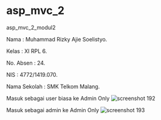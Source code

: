 # asp_mvc_2

asp_mvc_2_modul2

Nama : Muhammad Rizky Ajie Soelistyo.

Kelas : XI RPL 6.

No. Absen : 24.

NIS : 4772/1419.070.

Nama Sekolah : SMK Telkom Malang.

Masuk sebagai user biasa ke Admin Only
![screenshot 192](https://cloud.githubusercontent.com/assets/22115607/22673719/6507f8de-ed0e-11e6-9dc5-dfc247837182.png)

Masuk sebagai admin ke Admin Only
![screenshot 193](https://cloud.githubusercontent.com/assets/22115607/22673718/650783e0-ed0e-11e6-86eb-5af76a70e567.png)
